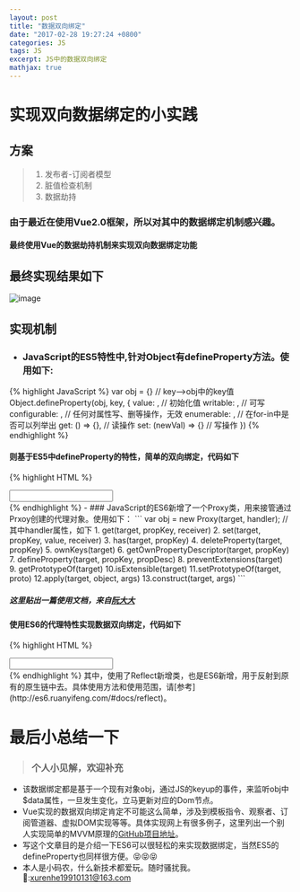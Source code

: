 ```yaml
---
layout: post
title: "数据双向绑定"
date: "2017-02-28 19:27:24 +0800"
categories: JS
tags: JS
excerpt: JS中的数据双向绑定
mathjax: true
---
```


# 实现双向数据绑定的小实践
## 方案
> 1. 发布者-订阅者模型
> 2. 脏值检查机制
> 3. 数据劫持

###  由于最近在使用Vue2.0框架，所以对其中的数据绑定机制感兴趣。
#### 最终使用Vue的数据劫持机制来实现双向数据绑定功能
## 最终实现结果如下
![image](../../../../public/img/js/数据双向绑定.gif)
## 实现机制
- ### JavaScript的ES5特性中,针对Object有defineProperty方法。使用如下:
{% highlight JavaScript %}
  var obj = {}
  // key-->obj中的key值
  Object.defineProperty(obj, key, {
    value: , // 初始化值
    writable: , // 可写
    configurable: , // 任何对属性写、删等操作，无效
    enumerable: , // 在for-in中是否可以列举出
    get: () => {}, // 读操作
    set: (newVal) => {} // 写操作
  })
{% endhighlight %}
#### 则基于ES5中defineProperty的特性，简单的双向绑定，代码如下
{% highlight HTML %}
<div id="app">
  <input type="text" id="a">
  <span id="b"></span>
</div>
<script>
var obj = {};
Object.defineProperty(obj, '$data', {
  set: function(newVal) {
    document.getElementById('a').value = newVal;
    document.getElementById('b').innerHTML = newVal;
  }
});
document.addEventListener('keyup', function(e) {
  if (e.target.value) {
    obj.$data = e.target.value;
  } else {
    obj.$data = '';
  }
});
</script>
{% endhighlight %}
- ### JavaScript的ES6新增了一个Proxy类，用来接管通过Prxoy创建的代理对象。使用如下：
```
var obj = new Proxy(target, handler);
// 其中handler属性，如下
1. get(target, propKey, receiver)
2. set(target, propKey, value, receiver)
3. has(target, propKey)
4. deleteProperty(target, propKey)
5. ownKeys(target)
6. getOwnPropertyDescriptor(target, propKey)
7. defineProperty(target, propKey, propDesc)
8. preventExtensions(target)
9. getPrototypeOf(target)
10.isExtensible(target)
11.setPrototypeOf(target, proto)
12.apply(target, object, args)
13.construct(target, args)
```

##### 这里贴出一篇使用文档，来自[阮大大](http://es6.ruanyifeng.com/#docs/proxy)

#### 使用ES6的代理特性实现数据双向绑定，代码如下
{% highlight HTML %}
<div id="app">
  <input type="text" id="a">
  <span id="b"></span>
</div>
<script>
var obj = new Proxy({}, {
  get: function (target, key, receiver) {
    return Reflect.get(target, key, receiver);
  },
  set: function (target, key, value, receiver) {
    if (key === '$data') {
     document.getElementById('a').value = value;
     document.getElementById('b').innerHTML = value;
    }
    return Reflect.set(target, key, value, receiver);
  }
});
document.addEventListener('keyup', function(e) {
  if (e.target.value) {
    obj.$data = e.target.value;
  } else {
    obj.$data = '';
  }
});
</script>
{% endhighlight %}
其中，使用了Reflect新增类，也是ES6新增，用于反射到原有的原生链中去。具体使用方法和使用范围，请[参考](http://es6.ruanyifeng.com/#docs/reflect)。

# **最后小总结一下**
> ### 个人小见解，欢迎补充
- 该数据绑定都是基于一个现有对象obj，通过JS的keyup的事件，来监听obj中$data属性，一旦发生变化，立马更新对应的Dom节点。
- Vue实现的数据双向绑定肯定不可能这么简单，涉及到模板指令、观察者、订阅管道器、虚拟DOM实现等等。具体实现网上有很多例子，这里列出一个别人实现简单的MVVM原理的[GitHub项目地址](https://github.com/wojustme/mvvm)。
- 写这个文章目的是介绍一下ES6可以很轻松的来实现数据绑定，当然ES5的defineProperty也同样很方便。😝😝😝
- 本人是小码农，什么新技术都爱玩。随时骚扰我。📧:xurenhe19910131@163.com
